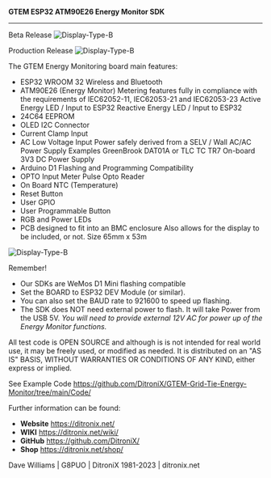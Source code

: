 **GTEM ESP32 ATM90E26 Energy Monitor SDK**

------------
Beta Release
![Display-Type-B](https://ditronix.net/wp-content/uploads/2022/11/GTEM-ESP32-ATM90E26-SDK-v1-2211-101-OLED-Test-1536x1112.jpg?raw=true)

Production Release
![Display-Type-B](https://ditronix.net/wp-content/uploads/2022/12/GTEM-ESP32-ATM90E26-SDK-v1-2212-104-Under-Test-scaled.jpg?raw=true)

The GTEM Energy Monitoring board main features:

- ESP32 WROOM 32
    Wireless and Bluetooth
- ATM90E26 (Energy Monitor)
    Metering features fully in compliance with the requirements of IEC62052-11, IEC62053-21 and IEC62053-23
    Active Energy LED / Input to ESP32
    Reactive Energy LED / Input to ESP32
- 24C64 EEPROM
- OLED I2C Connector
- Current Clamp Input
- AC Low Voltage Input
    Power safely derived from a SELV / Wall AC/AC Power Supply
    Examples GreenBrook DAT01A or TLC TC TR7
    On-board 3V3 DC Power Supply
- Arduino D1 Flashing and Programming Compatibility
- OPTO Input
    Meter Pulse Opto Reader
- On Board NTC (Temperature)
- Reset Button
- User GPIO
- User Programmable Button
- RGB and Power LEDs
- PCB designed to fit into an BMC enclosure
    Also allows for the display to be included, or not.
    Size 65mm x 53m
    
![Display-Type-B](https://ditronix.net/wp-content/uploads/2023/01/GTEM-ESP32-ATM90E26-Enery-Monitor-Connections.jpg?raw=true)    

Remember!
- Our SDKs are WeMos D1 Mini flashing compatible
- Set the BOARD to ESP32 DEV Module (or similar).
- You can also set the BAUD rate to 921600 to speed up flashing.
- The SDK does NOT need external power to flash.  It will take Power from the USB 5V.
*You will need to provide external 12V AC for power up of the Energy Monitor functions.*

All test code is OPEN SOURCE and although is is not intended for real world use, it may be freely used, or modified as needed.  It is distributed on an "AS IS" BASIS, WITHOUT WARRANTIES OR CONDITIONS OF ANY KIND, either express or implied.

See Example Code https://github.com/DitroniX/GTEM-Grid-Tie-Energy-Monitor/tree/main/Code/

Further information can be found:

- **Website** https://ditronix.net/
- **WIKI**  https://ditronix.net/wiki/
- **GitHub**  https://github.com/DitroniX/
- **Shop**  https://ditronix.net/shop/

Dave Williams | G8PUO | DitroniX 1981-2023 | ditronix.net
